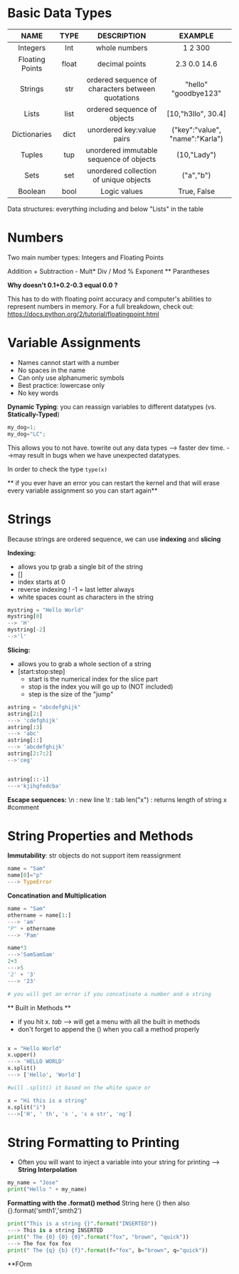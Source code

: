 


# Basic Data Types

| NAME | TYPE |DESCRIPTION|EXAMPLE
|:--:|:------:|:--:|:-:|
| Integers | Int | whole numbers| 1 2 300 |
|Floating Points| float| decimal points| 2.3 0.0 14.6|
|Strings| str| ordered sequence of characters between quotations|"hello" "goodbye123"|
|Lists|list|ordered sequence of objects| [10,"h3llo", 30.4]|
|Dictionaries| dict| unordered key:value pairs| ("key":"value", "name":"Karla")
|Tuples| tup| unordered immutable sequence of objects| (10,"Lady")|
|Sets| set| unordered collection of unique objects| ("a","b")
|Boolean| bool| Logic values| True, False|

Data structures: everything including and below "Lists" in the table


# Numbers
Two main number types: Integers and Floating Points

Addition +
Subtraction -
Mult*
Div /
Mod %
Exponent **
Parantheses

**Why doesn't 0.1+0.2-0.3 equal 0.0 ?**

This has to do with floating point accuracy and computer's abilities to represent numbers in memory. For a full breakdown, check out: https://docs.python.org/2/tutorial/floatingpoint.html

# Variable Assignments

* Names cannot start with a number
* No spaces in the name
* Can only use alphanumeric symbols
* Best practice: lowercase only
* No key words

**Dynamic Typing**: you can reassign variables to different datatypes
(vs. **Statically-Typed**)

  
```python
my_dog=1;
my_dog="LC";
```

This allows you to not have. towrite out any data types 
--> faster dev time.
-->may result in bugs when we have unexpected datatypes.

In order to check the type `type(x)`

** if you ever have an error you can restart the kernel and that will erase every variable assignment so you can start again**


# Strings
Because strings are ordered sequence, we can use **indexing** and **slicing**

**Indexing:** 
* allows you tp grab a single bit of the string
* []
* index starts at 0
* reverse indexing ! -1 = last letter always
* white spaces count as characters in the string

```python
mystring = "Hello World"
mystring[0]
--> 'H'
mystring[-2]
-->'l'
```

**Slicing:**
* allows you to grab a whole section of a string
* [start:stop:step]
	* start is the numerical index for the slice part
	* stop is the index you will go up to (NOT included)
	* step is the size of the "jump"

```python
astring = "abcdefghijk"
astring[2:]
---> 'cdefghijk'
astring[:3]
---> 'abc'
astring[::]
---> 'abcdefghijk'
astring[2:7:2]
-->'ceg'


astring[::-1]
--->'kjihgfedcba'
```

**Escape sequences:** 
\n : new line
\t : tab
len("x") : returns length of string x
#comment


# String Properties and Methods

**Immutability**: str objects do not support item reassignment
```python
name = "Sam"
name[0]="p"
---> TypeError
```

**Concatination and Multiplication**
```python
name = "Sam"
othername = name[1:]
---> 'am'
"P" + othername
---> 'Pam'

name*3
--->'SamSamSam'
2+3
--->5
'2' + '3'
---> '23'

# you will get an error if you concatinate a number and a string
```


** Built in Methods **

 - if you hit x. *tab* --> will get a menu with all the built in methods
 - don't forget to append the () when you call a method properly

```python

x = "Hello World"
x.upper()
---> 'HELLO WORLD'
x.split()
---> ['Hello', 'World']

#will .split() it based on the white space or

x = "Hi this is a string"
x.split("i")
--->['H', ' th', 's ', 's a str', 'ng']

```

# String Formatting to Printing

- Often you will want to inject a variable into your string for printing --> **String Interpolation**

```python
my_name = "Jose"
print("Hello " + my_name)
```

**Formatting with the .format() method**
String here {} then also {}.format('smth1','smth2')

```python
print("This is a string {}".format("INSERTED"))
---> This is a string INSERTED
print(" The {0} {0} {0}".format("fox", "brown", "quick"))
---> The fox fox fox
print(" The {q} {b} {f}".format(f="fox", b="brown", q="quick"))
```

**FOrm
<!--stackedit_data:
eyJoaXN0b3J5IjpbLTE3NjMwNzgzODcsMjEyNjA5ODEzNywxMD
czNzIzMzM5LC0yNzUxNTMzMyw4MjQwMzA1MDZdfQ==
-->
